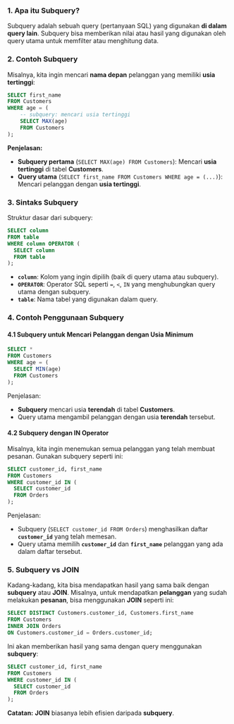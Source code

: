 ### 1. **Apa itu Subquery?**

Subquery adalah sebuah query (pertanyaan SQL) yang digunakan **di dalam query lain**. Subquery bisa memberikan nilai atau hasil yang digunakan oleh query utama untuk memfilter atau menghitung data.

### 2. **Contoh Subquery**

Misalnya, kita ingin mencari **nama depan** pelanggan yang memiliki **usia tertinggi**:

```sql
SELECT first_name
FROM Customers
WHERE age = (
    -- subquery: mencari usia tertinggi
    SELECT MAX(age)
    FROM Customers
);
```

**Penjelasan:**

- **Subquery pertama** (`SELECT MAX(age) FROM Customers`): Mencari **usia tertinggi** di tabel **Customers**.
- **Query utama** (`SELECT first_name FROM Customers WHERE age = (...)`): Mencari pelanggan dengan **usia tertinggi**.

### 3. **Sintaks Subquery**

Struktur dasar dari subquery:

```sql
SELECT column
FROM table
WHERE column OPERATOR (
  SELECT column
  FROM table
);
```

- **`column`**: Kolom yang ingin dipilih (baik di query utama atau subquery).
- **`OPERATOR`**: Operator SQL seperti `=`, `<`, `IN` yang menghubungkan query utama dengan subquery.
- **`table`**: Nama tabel yang digunakan dalam query.

### 4. **Contoh Penggunaan Subquery**

#### 4.1 Subquery untuk Mencari Pelanggan dengan Usia Minimum

```sql
SELECT *
FROM Customers
WHERE age = (
  SELECT MIN(age)
  FROM Customers
);
```

Penjelasan:

- **Subquery** mencari usia **terendah** di tabel **Customers**.
- Query utama mengambil pelanggan dengan usia **terendah** tersebut.

#### 4.2 Subquery dengan **IN** Operator

Misalnya, kita ingin menemukan semua pelanggan yang telah membuat pesanan. Gunakan subquery seperti ini:

```sql
SELECT customer_id, first_name
FROM Customers
WHERE customer_id IN (
  SELECT customer_id
  FROM Orders
);
```

Penjelasan:

- Subquery (`SELECT customer_id FROM Orders`) menghasilkan daftar **`customer_id`** yang telah memesan.
- Query utama memilih **`customer_id`** dan **`first_name`** pelanggan yang ada dalam daftar tersebut.

### 5. **Subquery vs JOIN**

Kadang-kadang, kita bisa mendapatkan hasil yang sama baik dengan **subquery** atau **JOIN**. Misalnya, untuk mendapatkan **pelanggan** yang sudah melakukan **pesanan**, bisa menggunakan **JOIN** seperti ini:

```sql
SELECT DISTINCT Customers.customer_id, Customers.first_name
FROM Customers
INNER JOIN Orders
ON Customers.customer_id = Orders.customer_id;
```

Ini akan memberikan hasil yang sama dengan query menggunakan **subquery**:

```sql
SELECT customer_id, first_name
FROM Customers 
WHERE customer_id IN (
  SELECT customer_id
  FROM Orders
);
```

**Catatan:** **JOIN** biasanya lebih efisien daripada **subquery**.